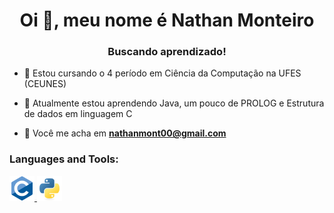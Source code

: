 <h1 align="center">Oi 👋, meu nome é Nathan Monteiro</h1>
<h3 align="center">Buscando aprendizado!</h3>

- 🚀 Estou cursando o 4 período em Ciência da Computação na UFES (CEUNES) 

- 🌱 Atualmente estou aprendendo Java, um pouco de PROLOG e Estrutura de dados em linguagem C

- 🔎 Você me acha em **nathanmont00@gmail.com**

<p align="left">
</p>

<h3 align="left">Languages and Tools:</h3>
<p align="left"> <a href="https://www.cprogramming.com/" target="_blank" rel="noreferrer"> <img src="https://raw.githubusercontent.com/devicons/devicon/master/icons/c/c-original.svg" alt="c" width="40" height="40"/> </a> <a href="https://www.python.org" target="_blank" rel="noreferrer"> <img src="https://raw.githubusercontent.com/devicons/devicon/master/icons/python/python-original.svg" alt="python" width="40" height="40"/> </a> </p>

<!---
- 👋 Hi, I’m @nathanMonteiro00
- 👀 I’m interested in ...
- 🌱 I’m currently learning ...
- 💞️ I’m looking to collaborate on ...
- 📫 How to reach me ...


nathanMonteiro00/nathanMonteiro00 is a ✨ special ✨ repository because its `README.md` (this file) appears on your GitHub profile.
You can click the Preview link to take a look at your changes.
--->
